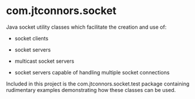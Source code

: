# com.jtconnors.socket

Java socket utility classes which facilitate the creation and use of:

   - socket clients

   - socket servers

   - multicast socket servers

   - socket servers capable of handling multiple socket connections

Included in this project is the com.jtconnors.socket.test package containing
rudimentary examples demonstrating how these classes can be used.
